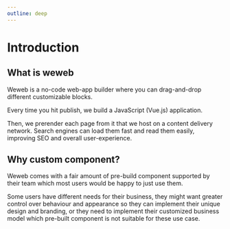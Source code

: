 ```yaml
---
outline: deep
---
```


# Introduction

## What is weweb

Weweb is a no-code web-app builder where you can drag-and-drop different customizable blocks.

Every time you hit publish, we build a JavaScript (Vue.js) application.

Then, we prerender each page from it that we host on a content delivery network. Search engines can load them fast and read them easily, improving SEO and overall user-experience.

## Why custom component?

Weweb comes with a fair amount of pre-build component supported by their team which most users would be happy to just use them.

Some users have different needs for their business, they might want greater control over behaviour and appearance so they can implement their unique design and branding, or they need to implement their customized business model which pre-built component is not suitable for these use case.
